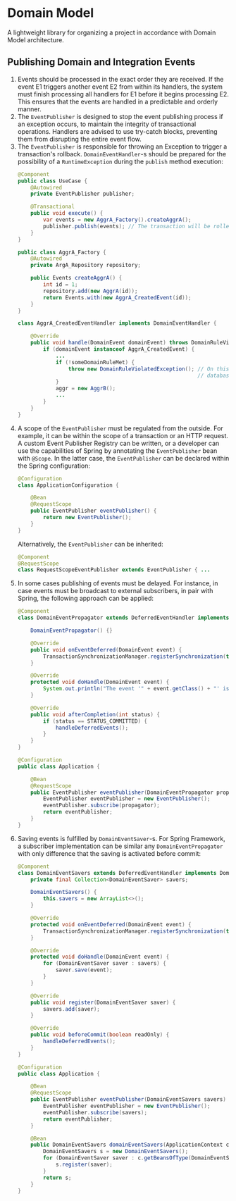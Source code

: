 # Domain Model

A lightweight library for organizing a project in accordance with Domain Model architecture.

## Publishing Domain and Integration Events

1. Events should be processed in the exact order they are received. If the event E1 triggers another event E2 from
   within its handlers, the system must finish processing all handlers for E1 before it begins processing E2. This
   ensures that the events are handled in a predictable and orderly manner.
2. The `EventPublisher` is designed to stop the event publishing process if an exception occurs, to maintain the
   integrity of transactional operations. Handlers are advised to use try-catch blocks, preventing them from disrupting
   the entire event flow.
3. The `EventPublisher` is responsible for throwing an Exception to trigger a transaction's rollback.
   `DomainEventHandler`-s should be prepared for the possibility of a `RuntimeException` during the `publish` method
   execution:
   ```java
   @Component
   public class UseCase {
       @Autowired
       private EventPublisher publisher;

       @Transactional
       public void execute() {
           var events = new AggrA_Factory().createAggrA();
           publisher.publish(events); // The transaction will be rolled back, only if this method throws an exception.
       }
   }
   
   public class AggrA_Factory {
       @Autowired
       private ArgA_Repository repository;

       public Events createAggrA() {
           int id = 1;
           repository.add(new AggrA(id));
           return Events.with(new AggrA_CreatedEvent(id));
       }
   }
   
   class AggrA_CreatedEventHandler implements DomainEventHandler {

       @Override
       public void handle(DomainEvent domainEvent) throws DomainRuleViolatedException {
           if (domainEvent instanceof AggrA_CreatedEvent) {
               ...
               if (!someDomainRuleMet) {
                   throw new DomainRuleViolatedException(); // On this exception, the whole chain of changes in the
                                                            // database must be rolled back 
               }
               aggr = new AggrB();
               ...
           }
       }
   }
   ```
4. A scope of the `EventPublisher` must be regulated from the outside. For example, it can be within the scope of
   a transaction or an HTTP request. A custom Event Publisher Registry can be written, or a developer can use the
   capabilities of Spring by annotating the `EventPublisher` bean with `@Scope`. In the latter case, the
   `EventPublisher` can be declared within the Spring configuration:
   ```java
   @Configuration
   class ApplicationConfiguration {

       @Bean
       @RequestScope
       public EventPublisher eventPublisher() {
           return new EventPublisher();
       }
   }
   ```
   Alternatively, the `EventPublisher` can be inherited:
   ```java
   @Component
   @RequestScope
   class RequestScopeEventPublisher extends EventPublisher { ...
   ```
5. In some cases publishing of events must be delayed. For instance, in case events must be broadcast to
   external subscribers, in pair with Spring, the following approach can be applied:
   ```java
   @Component
   class DomainEventPropagator extends DeferredEventHandler implements TransactionSynchronization {
   
       DomainEventPropagator() {}
   
       @Override
       public void onEventDeferred(DomainEvent event) {
           TransactionSynchronizationManager.registerSynchronization(this);
       }
   
       @Override
       protected void doHandle(DomainEvent event) {
           System.out.println("The event '" + event.getClass() + "' is being propagated (not implemented).");
       }
   
       @Override
       public void afterCompletion(int status) {
           if (status == STATUS_COMMITTED) {
               handleDeferredEvents();
           }
       }
   }
   
   @Configuration
   public class Application {

       @Bean
       @RequestScope
       public EventPublisher eventPublisher(DomainEventPropagator propagator) {
           EventPublisher eventPublisher = new EventPublisher();
           eventPublisher.subscribe(propagator);
           return eventPublisher;
       }
   }
   ```
6. Saving events is fulfilled by `DomainEventSaver`-s. For Spring Framework, a subscriber implementation can be
   similar any `DomainEventPropagator` with only difference that the saving is activated before commit:
   ```java
   @Component
   class DomainEventSavers extends DeferredEventHandler implements DomainEventSaverRegistry, TransactionSynchronization {
       private final Collection<DomainEventSaver> savers;
   
       DomainEventSavers() {
           this.savers = new ArrayList<>();
       }
   
       @Override
       protected void onEventDeferred(DomainEvent event) {
           TransactionSynchronizationManager.registerSynchronization(this);
       }
   
       @Override
       protected void doHandle(DomainEvent event) {
           for (DomainEventSaver saver : savers) {
               saver.save(event);
           }
       }
   
       @Override
       public void register(DomainEventSaver saver) {
           savers.add(saver);
       }
   
       @Override
       public void beforeCommit(boolean readOnly) {
           handleDeferredEvents();
       }
   }
   
   @Configuration
   public class Application {

       @Bean
       @RequestScope
       public EventPublisher eventPublisher(DomainEventSavers savers) {
           EventPublisher eventPublisher = new EventPublisher();
           eventPublisher.subscribe(savers);
           return eventPublisher;
       }
   
       @Bean
       public DomainEventSavers domainEventSavers(ApplicationContext c) {
           DomainEventSavers s = new DomainEventSavers();
           for (DomainEventSaver saver : c.getBeansOfType(DomainEventSaver.class).values()) {
               s.register(saver);
           }
           return s;
       }
   }
   ```
<!--7. (LAB)
   It might be more safe and indeed faster to use a TreeMap registry for savers. This protects from calling
   different savers for the same event, as a result, there is a small chance that some SQL update occurs
   twice due to the same `if (domainEvent instanceof ...)` expression in different classes. A drawback of
   such approach is that a developer must always remember to register the saver for every new event... However,
   in the current approach teh developer is also required to register each new saver, more rare of cource, but
   anyway. Another benefit of a DomainEventSaverGroup is that all savers can be added to it using annotations.
   There is nothing wrong if the DomainEventSaverGroup is a singleton. Alternatively, some scanner can be
   implemented which finds all DomainEventSaver implementations within a desired package.
8.
 ```java
 DomainEventSaverGroup saver = ...
 DomainEventSaver s1 = _domainEvent -> jdbc.update("...
 saver.add(s);
 ...
 saver.save(domainEvent);
 
 class DomainEventSaverGroup {
     
     void add(DomainEventSaver s) throws SaverAlreadyRegisteredException {...
     
     void save(DomainEvent domainEvent) {
         var s = treeMap.get(domainEvent.getClass());
         s.save(domainEvent);
     }
 }

 class ElectionEventSaver implements DomainEventSaver<ElectionAnnouncedSaver> {...
 ```
It's impossible to generify savers without registration needs:
 ```java
 public class A implements I<E1>, I<E2> { // compilation error
 ```
For easy scan
 ```
 @RegisteredFor({ EventA.class, EventB.class }) // throw exception from registry for duplicates at app start
 class ElectionEventSaver implements DomainEventSaver {
 ```
How to avoid a developer forget to register saver? Use the registry inside the Infra layer!
 ```
 @Component
 class ElectionEventSaver {
     private JdbcTemplate jdbc;
     
     @PostConstruct  // Not necessary. It can be a dedicated interface
     public configure(SaverRegistryConfig r) {
         r
         .add(EventA.class, event -> {
             jdbc.update("..
         })
         .add(EventB.class, event -> {... )
     }
 }
 class SaverRegistry implements SaverRegistryConfig, DomainEventSaver {
     @Override
     void add() ...
     @Override
     void save(DomainEvent event) ...
 }
 ```-->